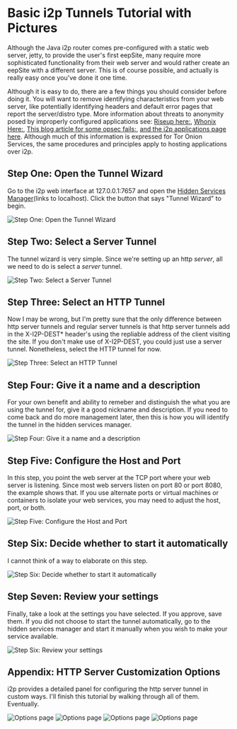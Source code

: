 Basic i2p Tunnels Tutorial with Pictures
========================================

Although the Java i2p router comes pre-configured with a static web server,
jetty, to provide the user's first eepSite, many require more sophisticated
functionality from their web server and would rather create an eepSite with a
different server. This is of course possible, and actually is really easy once
you've done it one time.

Although it is easy to do, there are a few things you should consider before
doing it. You will want to remove identifying characteristics from your web
server, like potentially identifying headers and default error pages that
report the server/distro type. More information about threats to anonymity
posed by improperly configured applications see:
[Riseup here:](https://riseup.net/en/security/network-security/tor/onionservices-best-practices),
[Whonix Here:](https://www.whonix.org/wiki/Onion_Services),
[This blog article for some opsec fails:](https://blog.0day.rocks/securing-a-web-hidden-service-89d935ba1c1d),
[and the i2p applications page here](https://geti2p.net/en/docs/applications/supported).
Although much of this information is expressed for Tor Onion Services, the same
procedures and principles apply to hosting applications over i2p.

Step One: Open the Tunnel Wizard
--------------------------------

Go to the i2p web interface at 127.0.0.1:7657 and open the
[Hidden Services Manager](http://127.0.0.1:7657/i2ptunnelmgr)(links to
localhost). Click the button that says "Tunnel Wizard" to begin.

![Step One: Open the Tunnel Wizard](00-wizard.png)

Step Two: Select a Server Tunnel
--------------------------------

The tunnel wizard is very simple. Since we're setting up an http *server*, all
we need to do is select a *server* tunnel.

![Step Two: Select a Server Tunnel](01-select.png)

Step Three: Select an HTTP Tunnel
---------------------------------

Now I may be wrong, but I'm pretty sure that the only difference between http
server tunnels and regular server tunnels is that http server tunnels add in
the X-I2P-DEST* header's using the repliable address of the client visiting the
site. If you don't make use of X-I2P-DEST, you could just use a server tunnel.
Nonetheless, select the HTTP tunnel for now.

![Step Three: Select an HTTP Tunnel](02-http.png)

Step Four: Give it a name and a description
-------------------------------------------

For your own benefit and ability to remeber and distinguish the what you are
using the tunnel for, give it a good nickname and description. If you need to
come back and do more management later, then this is how you will identify the
tunnel in the hidden services manager.

![Step Four: Give it a name and a description](03-name.png)

Step Five: Configure the Host and Port
--------------------------------------

In this step, you point the web server at the TCP port where your web server is
listening. Since most web servers listen on port 80 or port 8080, the example
shows that. If you use alternate ports or virtual machines or containers to
isolate your web services, you may need to adjust the host, port, or both.

![Step Five: Configure the Host and Port](04-port.png)

Step Six: Decide whether to start it automatically
---------------------------------------------------

I cannot think of a way to elaborate on this step.

![Step Six: Decide whether to start it automatically](05-auto.png)

Step Seven: Review your settings
------------------------------

Finally, take a look at the settings you have selected. If you approve, save
them. If you did not choose to start the tunnel automatically, go to the hidden
services manager and start it manually when you wish to make your service
available.

![Step Six: Review your settings](06-finish.png)

Appendix: HTTP Server Customization Options
-------------------------------------------

i2p provides a detailed panel for configuring the http server tunnel in custom
ways. I'll finish this tutorial by walking through all of them. Eventually.

![Options page](07-finished.png)
![Options page](08-finished.png)
![Options page](09-finished.png)
![Options page](10-finished.png)
